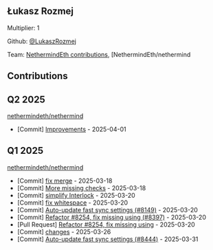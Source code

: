 
## Łukasz Rozmej
Multiplier: 1

Github: [@LukaszRozmej](https://github.com/LukaszRozmej)

Team: [NethermindEth contributions](https://github.com/LukaszRozmej?org=NethermindEth), [NethermindEth/nethermind

## Contributions

## Q2 2025


[nethermindeth/nethermind](https://github.com/nethermindeth/nethermind)
* [Commit] [Improvements](https://github.com/NethermindEth/nethermind/commit/efb62604281e68d28e61f7305706ff5faf4e5355) - 2025-04-01
## Q1 2025

[nethermindeth/nethermind](https://github.com/nethermindeth/nethermind)
* [Commit] [fix merge](https://github.com/NethermindEth/nethermind/commit/fe0c27611a10e8fecd5a50a43998f5704d91dec8) - 2025-03-18
* [Commit] [More missing checks](https://github.com/NethermindEth/nethermind/commit/3c5e11eeb123fb6cadb51fa301d09b567e838605) - 2025-03-18
* [Commit] [simplify Interlock](https://github.com/NethermindEth/nethermind/commit/91a4403e2f1bddcd4f1cecdcb6acf19a007be6d6) - 2025-03-20
* [Commit] [fix whitespace](https://github.com/NethermindEth/nethermind/commit/7c183863fcb4bbb50778c52e6ac94e71d8b8c817) - 2025-03-20
* [Commit] [Auto-update fast sync settings (#8149)](https://github.com/NethermindEth/nethermind/commit/9a6ec8b53b3c45cc23c14249f0221c8f06b9752a) - 2025-03-20
* [Commit] [Refactor #8254, fix missing using (#8397)](https://github.com/NethermindEth/nethermind/commit/4399b840c0e5ff14f449a8527f48484e237633bd) - 2025-03-20
* [Pull Request] [Refactor #8254, fix missing using](https://github.com/NethermindEth/nethermind/pull/8397) - 2025-03-20
* [Commit] [changes](https://github.com/NethermindEth/nethermind/commit/d1555079b5ec7d35cf7af8f696ca6417fc92e2d9) - 2025-03-26
* [Commit] [Auto-update fast sync settings (#8444)](https://github.com/NethermindEth/nethermind/commit/30e9506cb655fdb26351b1297eb653a9a46c0100) - 2025-03-31
